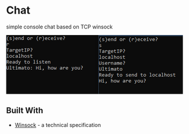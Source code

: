 # Chat
simple console chat based on TCP winsock

![screenshot](./screenshot.PNG)

## Built With
* [Winsock](https://docs.microsoft.com/en-us/windows/win32/winsock/windows-sockets-start-page-2?redirectedfrom=MSDN) - a technical specification